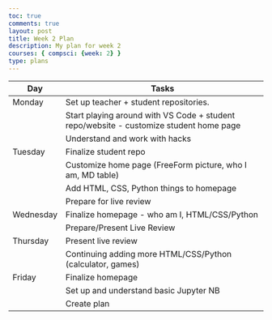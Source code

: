 ```yaml
---
toc: true
comments: true
layout: post
title: Week 2 Plan
description: My plan for week 2
courses: { compsci: {week: 2} }
type: plans
---
```


| Day | Tasks |
| -------- | -------- |
| Monday | Set up teacher + student repositories.  |
| | Start playing around with VS Code + student repo/website - customize student home page
| | Understand and work with hacks 
|Tuesday | Finalize student repo | 
| | Customize home page (FreeForm picture, who I am, MD table)
| | Add HTML, CSS, Python things to homepage
| | Prepare for live review
 Wednesday | Finalize homepage - who am I, HTML/CSS/Python |
 | | Prepare/Present Live Review
| Thursday | Present live review |
| | Continuing adding more HTML/CSS/Python (calculator, games)
| Friday | Finalize homepage |
| | Set up and understand basic Jupyter NB 
| | Create plan